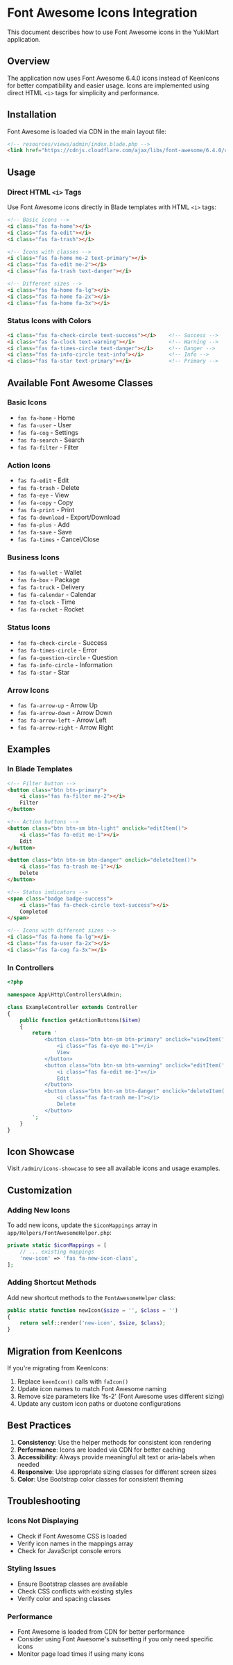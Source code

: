 # Font Awesome Icons Integration

This document describes how to use Font Awesome icons in the YukiMart application.

## Overview

The application now uses Font Awesome 6.4.0 icons instead of KeenIcons for better compatibility and easier usage. Icons are implemented using direct HTML `<i>` tags for simplicity and performance.

## Installation

Font Awesome is loaded via CDN in the main layout file:

```html
<!-- resources/views/admin/index.blade.php -->
<link href="https://cdnjs.cloudflare.com/ajax/libs/font-awesome/6.4.0/css/all.min.css" rel="stylesheet" type="text/css" />
```

## Usage

### Direct HTML `<i>` Tags

Use Font Awesome icons directly in Blade templates with HTML `<i>` tags:

```html
<!-- Basic icons -->
<i class="fas fa-home"></i>
<i class="fas fa-edit"></i>
<i class="fas fa-trash"></i>

<!-- Icons with classes -->
<i class="fas fa-home me-2 text-primary"></i>
<i class="fas fa-edit me-2"></i>
<i class="fas fa-trash text-danger"></i>

<!-- Different sizes -->
<i class="fas fa-home fa-lg"></i>
<i class="fas fa-home fa-2x"></i>
<i class="fas fa-home fa-3x"></i>
```

### Status Icons with Colors

```html
<i class="fas fa-check-circle text-success"></i>    <!-- Success -->
<i class="fas fa-clock text-warning"></i>           <!-- Warning -->
<i class="fas fa-times-circle text-danger"></i>     <!-- Danger -->
<i class="fas fa-info-circle text-info"></i>        <!-- Info -->
<i class="fas fa-star text-primary"></i>            <!-- Primary -->
```

## Available Font Awesome Classes

### Basic Icons
- `fas fa-home` - Home
- `fas fa-user` - User
- `fas fa-cog` - Settings
- `fas fa-search` - Search
- `fas fa-filter` - Filter

### Action Icons
- `fas fa-edit` - Edit
- `fas fa-trash` - Delete
- `fas fa-eye` - View
- `fas fa-copy` - Copy
- `fas fa-print` - Print
- `fas fa-download` - Export/Download
- `fas fa-plus` - Add
- `fas fa-save` - Save
- `fas fa-times` - Cancel/Close

### Business Icons
- `fas fa-wallet` - Wallet
- `fas fa-box` - Package
- `fas fa-truck` - Delivery
- `fas fa-calendar` - Calendar
- `fas fa-clock` - Time
- `fas fa-rocket` - Rocket

### Status Icons
- `fas fa-check-circle` - Success
- `fas fa-times-circle` - Error
- `fas fa-question-circle` - Question
- `fas fa-info-circle` - Information
- `fas fa-star` - Star

### Arrow Icons
- `fas fa-arrow-up` - Arrow Up
- `fas fa-arrow-down` - Arrow Down
- `fas fa-arrow-left` - Arrow Left
- `fas fa-arrow-right` - Arrow Right

## Examples

### In Blade Templates

```html
<!-- Filter button -->
<button class="btn btn-primary">
    <i class="fas fa-filter me-2"></i>
    Filter
</button>

<!-- Action buttons -->
<button class="btn btn-sm btn-light" onclick="editItem()">
    <i class="fas fa-edit me-1"></i>
    Edit
</button>

<button class="btn btn-sm btn-danger" onclick="deleteItem()">
    <i class="fas fa-trash me-1"></i>
    Delete
</button>

<!-- Status indicators -->
<span class="badge badge-success">
    <i class="fas fa-check-circle text-success"></i>
    Completed
</span>

<!-- Icons with different sizes -->
<i class="fas fa-home fa-lg"></i>
<i class="fas fa-user fa-2x"></i>
<i class="fas fa-cog fa-3x"></i>
```

### In Controllers

```php
<?php

namespace App\Http\Controllers\Admin;

class ExampleController extends Controller
{
    public function getActionButtons($item)
    {
        return '
            <button class="btn btn-sm btn-primary" onclick="viewItem(' . $item->id . ')">
                <i class="fas fa-eye me-1"></i>
                View
            </button>
            <button class="btn btn-sm btn-warning" onclick="editItem(' . $item->id . ')">
                <i class="fas fa-edit me-1"></i>
                Edit
            </button>
            <button class="btn btn-sm btn-danger" onclick="deleteItem(' . $item->id . ')">
                <i class="fas fa-trash me-1"></i>
                Delete
            </button>
        ';
    }
}
```

## Icon Showcase

Visit `/admin/icons-showcase` to see all available icons and usage examples.

## Customization

### Adding New Icons

To add new icons, update the `$iconMappings` array in `app/Helpers/FontAwesomeHelper.php`:

```php
private static $iconMappings = [
    // ... existing mappings
    'new-icon' => 'fas fa-new-icon-class',
];
```

### Adding Shortcut Methods

Add new shortcut methods to the `FontAwesomeHelper` class:

```php
public static function newIcon($size = '', $class = '')
{
    return self::render('new-icon', $size, $class);
}
```

## Migration from KeenIcons

If you're migrating from KeenIcons:

1. Replace `keenIcon()` calls with `faIcon()`
2. Update icon names to match Font Awesome naming
3. Remove size parameters like 'fs-2' (Font Awesome uses different sizing)
4. Update any custom icon paths or duotone configurations

## Best Practices

1. **Consistency**: Use the helper methods for consistent icon rendering
2. **Performance**: Icons are loaded via CDN for better caching
3. **Accessibility**: Always provide meaningful alt text or aria-labels when needed
4. **Responsive**: Use appropriate sizing classes for different screen sizes
5. **Color**: Use Bootstrap color classes for consistent theming

## Troubleshooting

### Icons Not Displaying
- Check if Font Awesome CSS is loaded
- Verify icon names in the mappings array
- Check for JavaScript console errors

### Styling Issues
- Ensure Bootstrap classes are available
- Check CSS conflicts with existing styles
- Verify color and spacing classes

### Performance
- Font Awesome is loaded from CDN for better performance
- Consider using Font Awesome's subsetting if you only need specific icons
- Monitor page load times if using many icons
